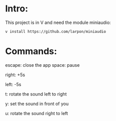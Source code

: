 # Intro:
This project is in V and need the module miniaudio:

``v install https://github.com/larpon/miniaudio``

# Commands:
escape: close the app
space:  pause

right:  +5s

left:   -5s

t:  rotate the sound left to right

y:  set the sound in front of you

u:  rotate the sound right to left

